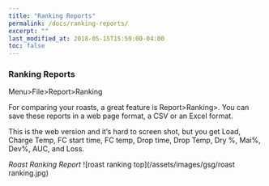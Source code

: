 ```yaml
---
title: "Ranking Reports"
permalink: /docs/ranking-reports/
excerpt: ""
last_modified_at: 2018-05-15T15:59:00-04:00
toc: false
---
```


### Ranking Reports

Menu>File>Report>Ranking

For comparing your roasts, a great feature is Report>Ranking>.
You can save these reports in a web page format, a CSV or an Excel format.

This is the web version and it’s hard to screen shot, but you get Load, Charge Temp, FC start time, FC temp, Drop time, Drop Temp, Dry %, Mai%, Dev%, AUC, and Loss.

*Roast Ranking Report*
![roast ranking top](/assets/images/gsg/roast ranking.jpg)
